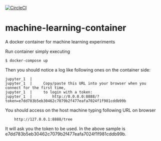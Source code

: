 [![CircleCI](https://circleci.com/gh/lorenzomartino86/machine-learning-container.svg?style=svg)](https://circleci.com/gh/lorenzomartino86/machine-learning-container)

# machine-learning-container
A docker container for machine learning experiments

Run container simply executing
```
$ docker-compose up
```

Then you should notice a log like following ones on the container side:
```
jupyter_1  |     
jupyter_1  |     Copy/paste this URL into your browser when you connect for the first time,
jupyter_1  |     to login with a token:
jupyter_1  |         http://0.0.0.0:8888/?token=e7dd783b5eb30462c7079b2f477eafa7024f1f981cddb99b
```

You should access on the host machine typing following URL on browser
```
    http://127.0.0.1:8888/tree
```

It will ask you the token to be used. In the above sample is e7dd783b5eb30462c7079b2f477eafa7024f1f981cddb99b.
